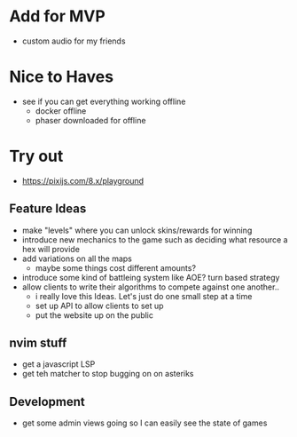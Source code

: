 # Add for MVP

- custom audio for my friends

# Nice to Haves

- see if you can get everything working offline
  - docker offline
  - phaser downloaded for offline

# Try out

- https://pixijs.com/8.x/playground

## Feature Ideas

- make "levels" where you can unlock skins/rewards for winning
- introduce new mechanics to the game such as deciding what resource a hex will provide
- add variations on all the maps
  - maybe some things cost different amounts?
- introduce some kind of battleing system like AOE? turn based strategy
- allow clients to write their algorithms to compete against one another..
  - i really love this Ideas. Let's just do one small step at a time
  - set up API to allow clients to set up
  - put the website up on the public

## nvim stuff

- get a javascript LSP
- get teh matcher to stop bugging on on asteriks

## Development

- get some admin views going so I can easily see the state of games
